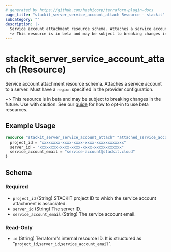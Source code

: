```yaml
---
# generated by https://github.com/hashicorp/terraform-plugin-docs
page_title: "stackit_server_service_account_attach Resource - stackit"
subcategory: ""
description: |-
  Service account attachment resource schema. Attaches a service account to a server. Must have a region specified in the provider configuration.
  ~> This resource is in beta and may be subject to breaking changes in the future. Use with caution. See our guide https://registry.terraform.io/providers/stackitcloud/stackit/latest/docs/guides/opting_into_beta_resources for how to opt-in to use beta resources.
---
```


# stackit_server_service_account_attach (Resource)

Service account attachment resource schema. Attaches a service account to a server. Must have a `region` specified in the provider configuration.

~> This resource is in beta and may be subject to breaking changes in the future. Use with caution. See our [guide](https://registry.terraform.io/providers/stackitcloud/stackit/latest/docs/guides/opting_into_beta_resources) for how to opt-in to use beta resources.

## Example Usage

```terraform
resource "stackit_server_service_account_attach" "attached_service_account" {
  project_id = "xxxxxxxx-xxxx-xxxx-xxxx-xxxxxxxxxxxx"
  server_id = "xxxxxxxx-xxxx-xxxx-xxxx-xxxxxxxxxxxx"
  service_account_email = "service-account@stackit.cloud"
}
```

<!-- schema generated by tfplugindocs -->
## Schema

### Required

- `project_id` (String) STACKIT project ID to which the service account attachment is associated.
- `server_id` (String) The server ID.
- `service_account_email` (String) The service account email.

### Read-Only

- `id` (String) Terraform's internal resource ID. It is structured as "`project_id`,`server_id`,`service_account_email`".
